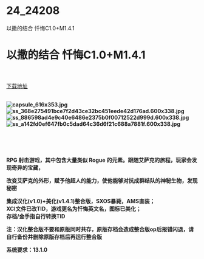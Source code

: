 # 24_24208
以撒的结合 忏悔C1.0+M1.4.1
# 以撒的结合 忏悔C1.0+M1.4.1
 <br/></br>
[下载地址](https://www.switch520.cc/article/24208 "下载地址")
<br/></br>

<p><strong><img title="capsule_616x353.jpg" src="https://www.switch520.cc/muke_img/2021_11_06_82abd2a5d7fda.jpg" alt="capsule_616x353.jpg"></strong><br>
<strong><img title="ss_368e275491bce7f2d43ce32bc451eede42d176ad.600x338.jpg" src="https://www.switch520.cc/muke_img/2021_11_06_fa11c6c4ad80e.jpg" alt="ss_368e275491bce7f2d43ce32bc451eede42d176ad.600x338.jpg"></strong><br>
<strong><img title="ss_886598ad4e9c40e6486e2375b0f00712522d999d.600x338.jpg" src="https://www.switch520.cc/muke_img/2021_11_06_ffd1233acafc0.jpg" alt="ss_886598ad4e9c40e6486e2375b0f00712522d999d.600x338.jpg"></strong><br>
<strong><img title="ss_a142fd0ef647fb0c5dad64c36d6f21c688a7881f.600x338.jpg" src="https://www.switch520.cc/muke_img/2021_11_06_f8ab719b42bed.jpg" alt="ss_a142fd0ef647fb0c5dad64c36d6f21c688a7881f.600x338.jpg">&nbsp;</strong></p>
<p>&nbsp;</p>
<p>&nbsp;</p>
<p><strong>RPG 射击游戏，其中包含大量类似 Rogue 的元素。跟随艾萨克的旅程，玩家会发现奇异的宝藏，</strong></p>
<p><strong>改变艾萨克的外形，赋予他超人的能力，使他能够对抗成群结队的神秘生物，发现秘密</strong></p>
<p><strong>集成汉化(v1.0)+美化(v1.4.1)整合版，SXOS暴毙，AMS直装；</strong><br>
<strong>XCI文件已改TID，游戏更名为忏悔英文名，图标已美化；</strong><br>
<strong>存档/金手指自行转换TID</strong></p>
<p><strong>注：汉化整合版不要和原版同时共存，原版存档会造成整合版op后报错闪退，请自行备份并删除原版存档后再运行整合版</strong></p>
<p><strong>系统要求：13.1.0</strong></p>



<p>&nbsp;</p>
